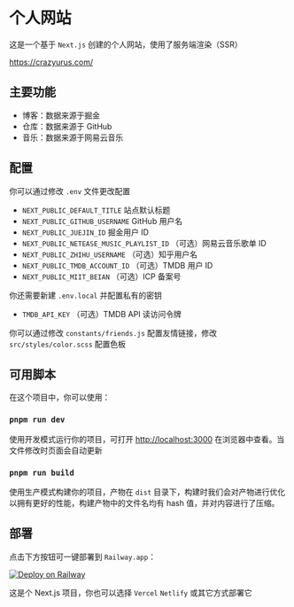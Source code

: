 # 个人网站

这是一个基于 `Next.js` 创建的个人网站，使用了服务端渲染（SSR）

https://crazyurus.com/

## 主要功能

- 博客：数据来源于掘金
- 仓库：数据来源于 GitHub
- 音乐：数据来源于网易云音乐

## 配置

你可以通过修改 `.env` 文件更改配置

- `NEXT_PUBLIC_DEFAULT_TITLE` 站点默认标题
- `NEXT_PUBLIC_GITHUB_USERNAME` GitHub 用户名
- `NEXT_PUBLIC_JUEJIN_ID` 掘金用户 ID
- `NEXT_PUBLIC_NETEASE_MUSIC_PLAYLIST_ID` （可选）网易云音乐歌单 ID
- `NEXT_PUBLIC_ZHIHU_USERNAME` （可选）知乎用户名
- `NEXT_PUBLIC_TMDB_ACCOUNT_ID` （可选）TMDB 用户 ID
- `NEXT_PUBLIC_MIIT_BEIAN` （可选）ICP 备案号

你还需要新建 `.env.local` 并配置私有的密钥

- `TMDB_API_KEY` （可选）TMDB API 读访问令牌

你可以通过修改 `constants/friends.js` 配置友情链接，修改 `src/styles/color.scss` 配置色板

## 可用脚本

在这个项目中，你可以使用：

### `pnpm run dev`

使用开发模式运行你的项目，可打开 [http://localhost:3000](http://localhost:3000) 在浏览器中查看。当文件修改时页面会自动更新

### `pnpm run build`

使用生产模式构建你的项目，产物在 `dist` 目录下，构建时我们会对产物进行优化以拥有更好的性能，构建产物中的文件名均有 hash 值，并对内容进行了压缩。

## 部署

点击下方按钮可一键部署到 `Railway.app`：

[![Deploy on Railway](https://railway.app/button.svg)](https://railway.app/template/qQTCSA?referralCode=ds7amN)

这是个 Next.js 项目，你也可以选择 `Vercel` `Netlify` 或其它方式部署它
